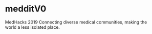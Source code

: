 # medditV0
MedHacks 2019
Connecting diverse medical communities, making the world a less isolated place. 
